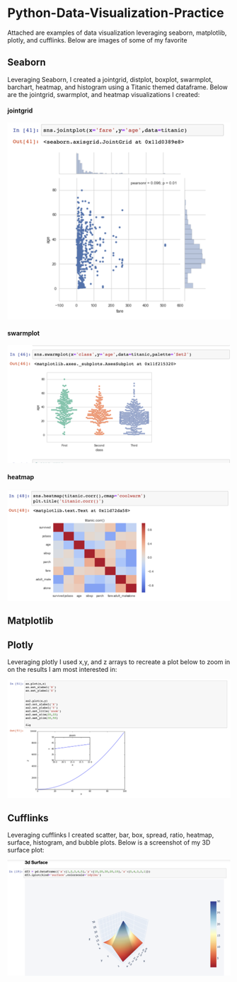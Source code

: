 # Python-Data-Visualization-Practice

Attached are examples of data visualization leveraging seaborn, matplotlib, plotly, and cufflinks. Below are images of some of my favorite

## Seaborn
Leveraging Seaborn, I created a jointgrid, distplot, boxplot, swarmplot, barchart, heatmap, and histogram using a Titanic themed dataframe. Below are the jointgrid, swarmplot, and heatmap visualizations I created:

#### jointgrid
![jointgrid](jointgrid.png)

#### swarmplot
![swarmplot](swarmplot.png)

#### heatmap
![heatmap](heatmap.png)

## Matplotlib

## Plotly
Leveraging plotly I used x,y, and z arrays to recreate a plot below to zoom in on the results I am most interested in:

![plotly](plotly.png)

## Cufflinks 
Leveraging cufflinks I created scatter, bar, box, spread, ratio, heatmap, surface, histogram, and bubble plots. Below is a screenshot of my 3D surface plot:

![3dcufflink](3dcufflink.png)
